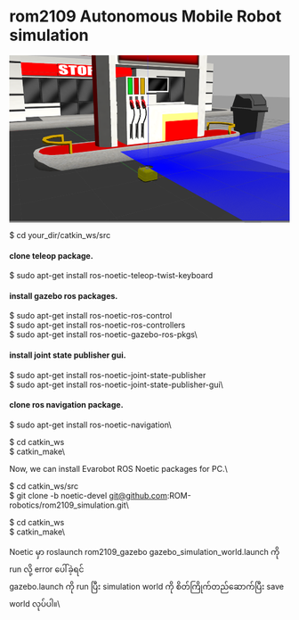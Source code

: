 # rom2109 Autonomous Mobile Robot simulation
<img src="/images/gazebo.png" width="519" height="300" align="center"/>

$ cd your_dir/catkin_ws/src

#### clone teleop package.
$ sudo apt-get install ros-noetic-teleop-twist-keyboard

#### install gazebo ros packages.
$ sudo apt-get install ros-noetic-ros-control \
$ sudo apt-get install ros-noetic-ros-controllers\
$ sudo apt-get install ros-noetic-gazebo-ros-pkgs\

#### install joint state publisher gui.
$ sudo apt-get install ros-noetic-joint-state-publisher\
$ sudo apt-get install ros-noetic-joint-state-publisher-gui\


#### clone ros navigation package.
$ sudo apt-get install ros-noetic-navigation\

$ cd catkin_ws\
$ catkin_make\

Now, we can install Evarobot ROS Noetic packages for PC.\

$ cd catkin_ws/src\
$ git clone -b noetic-devel git@github.com:ROM-robotics/rom2109_simulation.git\

$ cd catkin_ws\
$ catkin_make\

Noetic မှာ roslaunch rom2109_gazebo gazebo_simulation_world.launch ကို run လို့ error ပေါ်ခဲ့ရင် \
gazebo.launch ကို run ပြီး simulation world ကို စိတ်ကြိုက်တည်ဆောက်ပြီး save world လုပ်ပါ။\
